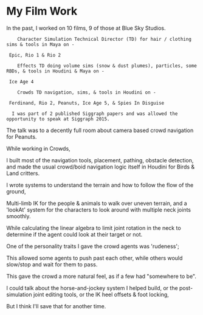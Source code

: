 # My Film Work

In the past, I worked on 10 films, 9 of those at Blue Sky Studios.

        Character Simulation Technical Director (TD) for hair / clothing sims & tools in Maya on -
      
     Epic, Rio 1 & Rio 2

        Effects TD doing volume sims (snow & dust plumes), particles, some RBDs, & tools in Houdini & Maya on -
      
     Ice Age 4

        Crowds TD navigation, sims, & tools in Houdini on -
      
     Ferdinand, Rio 2, Peanuts, Ice Age 5, & Spies In Disguise

      I was part of 2 published Siggraph papers and was allowed the opportunity to speak at Siggraph 2015.
      
The talk was to a decently full room about camera based crowd navigation for Peanuts.

While working in Crowds,
      
   I built most of the navigation tools, placement, pathing, obstacle detection, and made the usual crowd/boid navigation logic itself in Houdini for Birds & Land critters.

I wrote systems to understand the terrain and how to follow the flow of the ground,
      
   Multi-limb IK for the people & animals to walk over uneven terrain, and a 'lookAt' system for the characters to look around with multiple neck joints smoothly.
      
   While calculating the linear algebra to limit joint rotation in the neck to determine if the agent could look at their target or not.

One of the personality traits I gave the crowd agents was 'rudeness';
      
   This allowed some agents to push past each other, while others would slow/stop and wait for them to pass.
      
   This gave the crowd a more natural feel, as if a few had "somewhere to be".

I could talk about the horse-and-jockey system I helped build, or the post-simulation joint editing tools, or the IK heel offsets & foot locking,
      
   But I think I'll save that for another time.